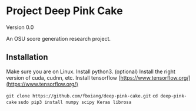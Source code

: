 # Project Deep Pink Cake

Version 0.0

An OSU score generation research project.


## Installation
Make sure you are on Linux.
Install python3.
(optional) Install the right version of cuda, cudnn, etc.
Install tensorflow [https://www.tensorflow.org/](https://www.tensorflow.org/)

`git clone https://github.com/fbxiang/deep-pink-cake.git`
`cd deep-pink-cake`
`sudo pip3 install numpy scipy Keras librosa`

